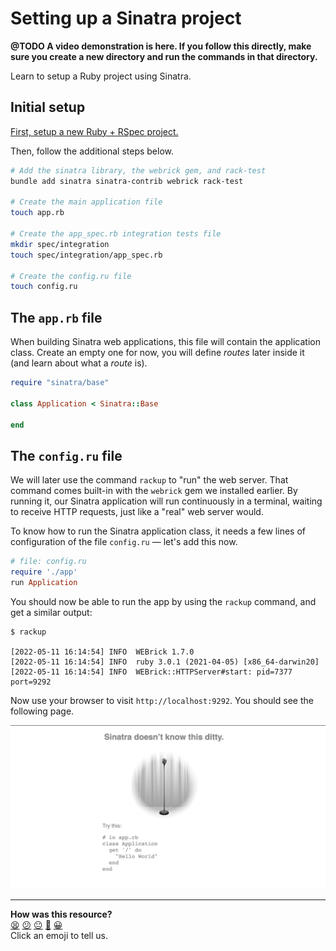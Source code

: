 # Setting up a Sinatra project

**@TODO A video demonstration is here. If you follow this directly, make sure you create a new directory and run the commands in that directory.**

Learn to setup a Ruby project using Sinatra.

## Initial setup

[First, setup a new Ruby + RSpec project.](https://github.com/makersacademy/golden-square/blob/main/pills/setting_up_an_rspec_project.md)

Then, follow the additional steps below.

```bash
# Add the sinatra library, the webrick gem, and rack-test
bundle add sinatra sinatra-contrib webrick rack-test

# Create the main application file
touch app.rb

# Create the app_spec.rb integration tests file
mkdir spec/integration
touch spec/integration/app_spec.rb

# Create the config.ru file
touch config.ru
```

## The `app.rb` file

When building Sinatra web applications, this file will contain the application class. Create an empty one for now, you will define _routes_ later inside it (and learn about what a _route_ is).

```ruby
require "sinatra/base"

class Application < Sinatra::Base

end
```

## The `config.ru` file

We will later use the command `rackup` to "run" the web server. That command comes built-in with the `webrick` gem we installed earlier. By running it, our Sinatra application will run continuously in a terminal, waiting to receive HTTP requests, just like a "real" web server would.

To know how to run the Sinatra application class, it needs a few lines of configuration of the file `config.ru` — let's add this now.

```ruby
# file: config.ru
require './app'
run Application
```

You should now be able to run the app by using the `rackup` command, and get a similar output:

```
$ rackup

[2022-05-11 16:14:54] INFO  WEBrick 1.7.0
[2022-05-11 16:14:54] INFO  ruby 3.0.1 (2021-04-05) [x86_64-darwin20]
[2022-05-11 16:14:54] INFO  WEBrick::HTTPServer#start: pid=7377 port=9292
```

Now use your browser to visit `http://localhost:9292`. You should see the following page.

![](./sinatra-home.png)

<!-- BEGIN GENERATED SECTION DO NOT EDIT -->

---

**How was this resource?**  
[😫](https://airtable.com/shrUJ3t7KLMqVRFKR?prefill_Repository=makersacademy/web-applications&prefill_File=pills/setting_up_sinatra_project.md&prefill_Sentiment=😫) [😕](https://airtable.com/shrUJ3t7KLMqVRFKR?prefill_Repository=makersacademy/web-applications&prefill_File=pills/setting_up_sinatra_project.md&prefill_Sentiment=😕) [😐](https://airtable.com/shrUJ3t7KLMqVRFKR?prefill_Repository=makersacademy/web-applications&prefill_File=pills/setting_up_sinatra_project.md&prefill_Sentiment=😐) [🙂](https://airtable.com/shrUJ3t7KLMqVRFKR?prefill_Repository=makersacademy/web-applications&prefill_File=pills/setting_up_sinatra_project.md&prefill_Sentiment=🙂) [😀](https://airtable.com/shrUJ3t7KLMqVRFKR?prefill_Repository=makersacademy/web-applications&prefill_File=pills/setting_up_sinatra_project.md&prefill_Sentiment=😀)  
Click an emoji to tell us.

<!-- END GENERATED SECTION DO NOT EDIT -->
